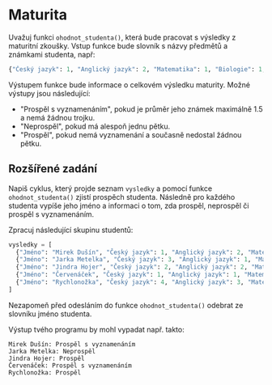 # Maturita

Uvažuj funkci `ohodnot_studenta()`, která bude pracovat s výsledky z maturitní zkoušky. Vstup funkce bude
slovník s názvy předmětů a známkami studenta, např:

```python
{"Český jazyk": 1, "Anglický jazyk": 2, "Matematika": 1, "Biologie": 1, "Zeměpis": 1}
```

Výstupem funkce bude informace o celkovém výsledku maturity. Možné výstupy jsou následující:
- "Prospěl s vyznamenáním", pokud je průměr jeho známek maximálně 1.5 a nemá žádnou trojku.
- "Neprospěl", pokud má alespoň jednu pětku.
- "Prospěl", pokud nemá vyznamenání a současně nedostal žádnou pětku.

## Rozšířené zadání

Napiš cyklus, který projde seznam `vysledky` a pomocí funkce
`ohodnot_studenta()` zjistí prospěch studenta. Následně pro každého studenta vypíše jeho
jméno a informaci o tom, zda prospěl, neprospěl či prospěl s vyznamenáním.

Zpracuj následující skupinu studentů:

```python
vysledky = [
  {"Jméno": "Mirek Dušín", "Český jazyk": 1, "Anglický jazyk": 2, "Matematika": 1, "Biologie": 1, "Zeměpis": 1},
  {"Jméno": "Jarka Metelka", "Český jazyk": 3, "Anglický jazyk": 1, "Matematika": 3, "Dějepis": 2, "Ekonomika": 5},
  {"Jméno": "Jindra Hojer", "Český jazyk": 2, "Anglický jazyk": 2, "Matematika": 1, "Biologie": 3, "Chemie": 3},
  {"Jméno": "Červenáček", "Český jazyk": 1, "Anglický jazyk": 1, "Matematika": 1, "Fyzika": 2, "Informatika": 4},
  {"Jméno": "Rychlonožka", "Český jazyk": 4, "Anglický jazyk": 3, "Matematika": 2, "Chemie": 1, "Biologie": 4},
]
```

Nezapomeň před odesláním do funkce `ohodnot_studenta()` odebrat ze slovníku jméno studenta.

Výstup tvého programu by mohl vypadat např. takto:

```
Mirek Dušín: Prospěl s vyznamenáním
Jarka Metelka: Neprospěl
Jindra Hojer: Prospěl
Červenáček: Prospěl s vyznamenáním
Rychlonožka: Prospěl
```